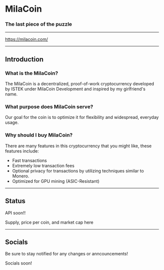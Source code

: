 # MilaCoin
### The last piece of the puzzle

---

https://milacoin.com/

---

## Introduction

### What is the MilaCoin?
The MilaCoin is a decentralized, proof-of-work cryptocurrency developed by ISTEK under MilaCoin Development and inspired by my girlfriend's name.

### What purpose does MilaCoin serve?
Our goal for the coin is to optimize it for flexibility and widespread, everyday usage.

### Why should I buy MilaCoin?
There are many features in this cryptocurrency that you might like, these features include:
- Fast transactions
- Extremely low transaction fees
- Optional privacy for transactions by utilizing techniques similar to Monero.
- Optimized for GPU mining (ASIC-Resistant)

---

## Status

API soon!!

Supply, price per coin, and market cap here

---

## Socials

Be sure to stay notified for any changes or anncouncements!

Socials soon!
